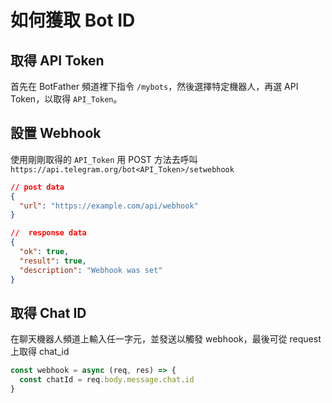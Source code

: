 # 如何獲取 Bot ID

## 取得 API Token

首先在 BotFather 頻道裡下指令 `/mybots`，然後選擇特定機器人，再選 API Token，以取得 `API_Token`。

## 設置 Webhook

使用剛剛取得的 `API_Token` 用 POST 方法去呼叫 `https://api.telegram.org/bot<API_Token>/setwebhook`

```json
// post data
{
  "url": "https://example.com/api/webhook"
}

//  response data
{
  "ok": true,
  "result": true,
  "description": "Webhook was set"
}
```

## 取得 Chat ID

在聊天機器人頻道上輸入任一字元，並發送以觸發 webhook，最後可從 request 上取得 chat_id

```js
const webhook = async (req, res) => {
  const chatId = req.body.message.chat.id
}
```
